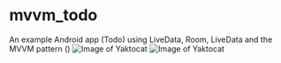 # mvvm_todo
An example Android app (Todo) using  LiveData, Room, LiveData  and the MVVM pattern 
()
![Image of Yaktocat](https://capella.pics/510b52df-c360-47db-a74c-535bb9785065.jpg)
![Image of Yaktocat](https://capella.pics/64ad5337-6c86-49b5-89d8-fce0b9e109f3.jpg)
